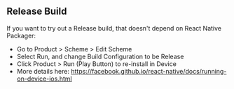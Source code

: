 Release Build
-------------

If you want to try out a Release build, that doesn't depend on React Native Packager:

 * Go to Product > Scheme > Edit Scheme
 * Select Run, and change Build Configuration to be Release
 * Click Product > Run (Play Button) to re-install in Device
 * More details here: https://facebook.github.io/react-native/docs/running-on-device-ios.html
